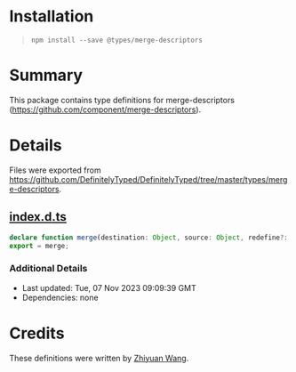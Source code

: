 # Installation
> `npm install --save @types/merge-descriptors`

# Summary
This package contains type definitions for merge-descriptors (https://github.com/component/merge-descriptors).

# Details
Files were exported from https://github.com/DefinitelyTyped/DefinitelyTyped/tree/master/types/merge-descriptors.
## [index.d.ts](https://github.com/DefinitelyTyped/DefinitelyTyped/tree/master/types/merge-descriptors/index.d.ts)
````ts
declare function merge(destination: Object, source: Object, redefine?: boolean): Object;
export = merge;

````

### Additional Details
 * Last updated: Tue, 07 Nov 2023 09:09:39 GMT
 * Dependencies: none

# Credits
These definitions were written by [Zhiyuan Wang](https://github.com/danny8002).
